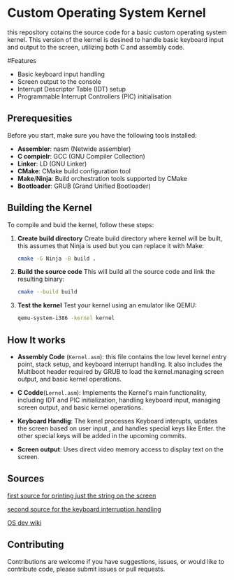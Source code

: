 # Custom Operating System Kernel

this repository cotains the source code for a basic custom operating system kernel.
This version of the kernel is desined to handle basic keyboard input and output to the screen, utilizing both C and assembly code.

#Features
- Basic keyboard input handling
- Screen output to the console
- Interrupt Descriptor Table (IDT) setup
- Programmable Interrupt Controllers (PIC) initialisation

## Prerequesities
Before you start, make sure you have the following tools installed:
- **Assembler**: nasm (Netwide assembler)
- **C compielr**: GCC (GNU Compiler Collection)
- **Linker**: LD (GNU Linker)
- **CMake**: CMake build configuration tool
- **Make**/**Ninja**: Build orchestration tools supported by CMake
- **Bootloader**: GRUB (Grand Unified Bootloader)

## Building the Kernel

To compile and buid the kernel, follow these steps:
  
 1. **Create build directory**
     Create build directory where kernel will be built, this assumes that Ninja is used but you can replace it with Make:
     ```sh
     cmake -G Ninja -B build .
     ```
 2. **Build the source code**
    This will build all the source code and link the resulting binary:
    ```sh
    cmake --build build
     ```
 3. **Test the kernel**
   Test your kernel using an emulator like QEMU:
    ```sh
    qemu-system-i386 -kernel kernel
    ```

## How It works
- **Assembly Code** (`Kernel.asm`): this file contains the low level kernel entry point, stack setup, and keyboard interrupt handling. It also includes the Multiboot header required by GRUB to load the kernel.managing screen output, and basic kernel operations.

- **C Codde**(`Lernel.asm`): Implements the Kernel's main functionality, including IDT and PIC initialization, handling keyboard input, managing screen output, and basic kernel operations.

- **Keyboard Handlig**: The kenel processes Keyboard interupts, updates the screen based on user input , and handles special keys like Enter. the other special keys will be added in the upcoming commits.

- **Screen output**: Uses direct video memory access to display text on the screen.

## Sources

[first source for printing just the string on the screen](https://arjunsreedharan.org/post/82710718100/kernels-101-lets-write-a-kernel)

[second source for the keyboard interruption handling](https://arjunsreedharan.org/post/99370248137/kernels-201-lets-write-a-kernel-with-keyboard)

[OS dev wiki](https://wiki.osdev.org/Expanded_Main_Page)

## Contributing

Contributions are welcome if you have suggestions, issues, or would like to contribute code, please submit issues or pull requests.







      
